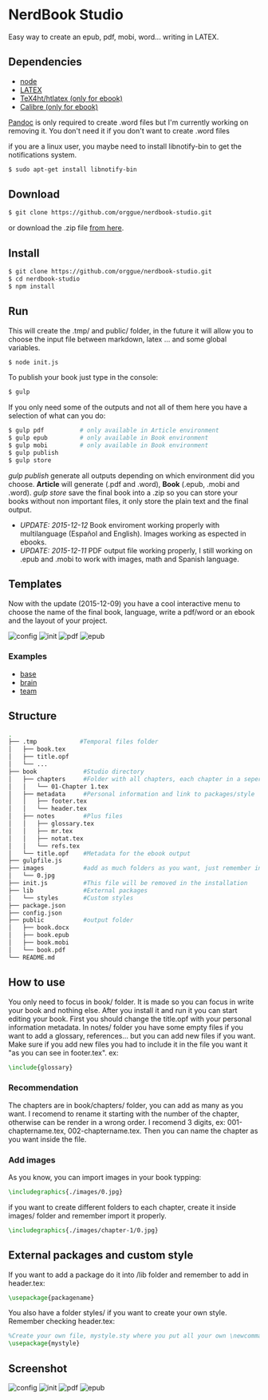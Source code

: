 # NerdBook Studio
Easy way to create an epub, pdf, mobi, word... writing in LATEX.
## Dependencies
+ [node](https://nodejs.org/)
+ [LATEX](https://latex-project.org/ftp.html)
+ [TeX4ht/htlatex (only for ebook)](https://www.tug.org/applications/tex4ht/mn.html)
+ [Calibre (only for ebook)](http://calibre-ebook.com/)

[Pandoc](http://pandoc.org/installing.html) is only required to create
.word files but I'm currently working on removing it. You don't need it if you don't want to create .word files

if you are a linux user, you maybe need to install libnotify-bin to get the
notifications system.
```zsh
$ sudo apt-get install libnotify-bin
```
## Download
```zsh
$ git clone https://github.com/orggue/nerdbook-studio.git
```
or download the .zip file [from here](https://github.com/orggue/nerdbook-studio/archive/master.zip).
## Install
```zsh
$ git clone https://github.com/orggue/nerdbook-studio.git
$ cd nerdbook-studio
$ npm install
```
## Run
This will create the .tmp/ and public/ folder, in the future it will allow you to choose the input file between markdown, latex ... and some global variables.
```zsh
$ node init.js
```
To publish your book just type in the console:
```zsh
$ gulp
```
If you only need some of the outputs and not all of them here you have a selection of what can you do:
```zsh
$ gulp pdf          # only available in Article environment
$ gulp epub         # only available in Book environment
$ gulp mobi         # only available in Book environment
$ gulp publish
$ gulp store
```
*gulp publish* generate all outputs depending on which environment did you
choose. **Article** will generate (.pdf and .word), **Book** (.epub, .mobi and
.word).
*gulp store* save the final book into a .zip so you can store your books without non important files, it only store the plain text and the final output.

+ *UPDATE: 2015-12-12* Book enviroment working properly with
    multilanguage (Español and English). Images working as espected in
    ebooks.
+ *UPDATE: 2015-12-11* PDF output file working properly, I still working on .epub and .mobi to work with images, math and Spanish language.

## Templates
Now with the update (2015-12-09) you have a cool interactive menu to choose the name of the final book, language, write a pdf/word or an ebook and the layout of your project.

![config](http://nas.jorgechato.com/static/git/NBS/4.png)
![init](http://nas.jorgechato.com/static/git/NBS/5.png)
![pdf](http://nas.jorgechato.com/static/git/NBS/6.png)
![epub](http://nas.jorgechato.com/static/git/NBS/7.png)
### Examples
+ [base](https://github.com/orggue/nerdbook-studio/blob/master/examples/base.pdf)
+ [brain](https://github.com/orggue/nerdbook-studio/blob/master/examples/brain.pdf)
+ [team](https://github.com/orggue/nerdbook-studio/blob/master/examples/team.pdf)

## Structure
```zsh
.
├── .tmp            #Temporal files folder
│   ├── book.tex
│   ├── title.opf
│   └── ...
├── book             #Studio directory
│   ├── chapters     #Folder with all chapters, each chapter in a seperate file
│   │   └── 01-Chapter 1.tex
│   ├── metadata     #Personal information and link to packages/style
│   │   ├── footer.tex
│   │   └── header.tex
│   ├── notes        #Plus files
│   │   ├── glossary.tex
│   │   ├── mr.tex
│   │   ├── notat.tex
│   │   └── refs.tex
│   └── title.opf    #Metadata for the ebook output
├── gulpfile.js
├── images           #add as much folders as you want, just remember inject it properly
│   └── 0.jpg
├── init.js          #This file will be removed in the installation
├── lib              #External packages
│   └── styles       #Custom styles
├── package.json
├── config.json
├── public           #output folder
│   ├── book.docx
│   ├── book.epub
│   ├── book.mobi
│   └── book.pdf
└── README.md

```
## How to use
You only need to focus in book/ folder. It is made so you can focus in write your book and nothing else.
After you install it and run it you can start editing your book.
First you should change the title.opf with your personal information metadata.
In notes/ folder you have some empty files if you want to add a glossary, references... but you can add new files if you want. Make sure if you add new files you had to include it in the file you want it "as you can see in footer.tex". ex:
```latex
\include{glossary}
```
### Recommendation
The chapters are in book/chapters/ folder, you can add as many as you
want. I recomend to rename it starting with the number of the chapter,
otherwise can be render in a wrong order. I recomend 3 digits, ex:
001-chaptername.tex, 002-chaptername.tex. Then you can name the chapter
as you want inside the file.
### Add images
As you know, you can import images in your book typping:
```latex
\includegraphics{./images/0.jpg}
```
if you want to create different folders to each chapter, create it inside images/ folder and remember import it properly.
```latex
\includegraphics{./images/chapter-1/0.jpg}
```
## External packages and custom style
If you want to add a package do it into /lib folder and remember to add in header.tex:
```latex
\usepackage{packagename}
```
You also have a folder styles/ if you want to create your own style. Remember checking header.tex:
```latex
%Create your own file, mystyle.sty where you put all your own \newcommand statements, for example.
\usepackage{mystyle}
```
## Screenshot
![config](http://nas.jorgechato.com/static/git/NBS/0.png)
![init](http://nas.jorgechato.com/static/git/NBS/1.png)
![pdf](http://nas.jorgechato.com/static/git/NBS/2.png)
![epub](http://nas.jorgechato.com/static/git/NBS/3.png)
